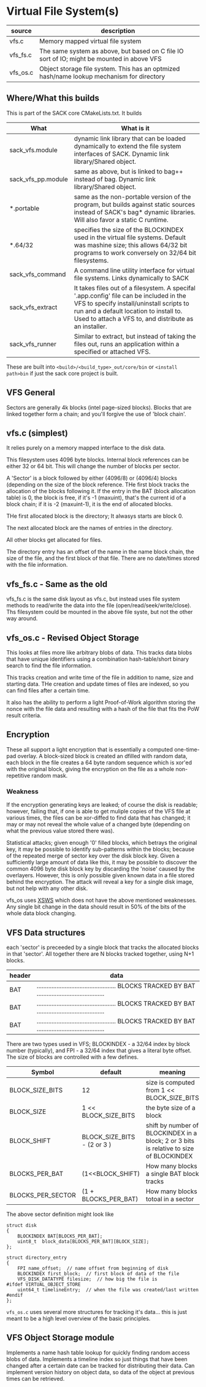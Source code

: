 # Virtual File System(s)

| source | description |
|----|----|
| vfs.c | Memory mapped virtual file system  |
| vfs_fs.c | The same system as above, but based on C file IO sort of IO; might be mounted in above VFS |
| vfs_os.c | Object storage file system.  This has an optmized hash/name lookup mechanism for directory |

## Where/What this builds

This is part of the SACK core CMakeLists.txt.  It builds

|What| What is it|
|----|----|
| sack_vfs.module | dynamic link library that can be loaded dynamically to extend the file system interfaces of SACK. Dynamic link library/Shared object. |
| sack_vfs_pp.module | same as above, but is linked to bag++ instead of bag.  Dynamic link library/Shared object.  |
| \*.portable | same as the non-portable version of the program, but builds against static sources instead of SACK's bag\* dynamic libraries.  Will also favor a static C runtime. |
| \*.64/32 | specifies the size of the BLOCKINDEX used in the virtual file systems.  Default was mashine size; this allows 64/32 bit programs to work conversely on 32/64 bit filesystems. |
| sack_vfs_command | A command line utility interface for virtual file systems.  Links dynamically to SACK |
| sack_vfs_extract | It takes files out of a filesystem.  A specifal '.app.config' file can be included in the VFS to specify install/uninstall scripts to run and a default location to install to.  Used to attach a VFS to, and distribute as an installer. |
| sack_vfs_runner | Similar to extract, but instead of taking the files out, runs an application within a specified or attached VFS. |

These are built into `<build>/<build_type>_out/core/bin`  or `<install path>bin` if just the sack core project is built.

## VFS General

Sectors are generally 4k blocks (intel page-sized blocks).  Blocks that are linked together form a chain;
and you'll forgive the use of 'block chain'.

## vfs.c (simplest)

It relies purely on a memory mapped interface to the disk data.

This filesystem uses 4096 byte blocks.  Internal block references can be either 32 or 64 bit.   This 
will change the number of blocks per sector.

A 'Sector' is a block followed by either (4096/8) or (4096/4) blocks (depending on the size of the 
block reference.  THe first block tracks the allocation of the blocks following it.  If the entry in 
the BAT (block allocation table) is 0, the block is free, if it's -1 (maxuint), that's the current id of a 
block chain; if it is -2 (maxuint-1), it is the end of allocated blocks.

THe first allocated block is the directory;  It alwasys starts are block 0.

The next allocated block are the names of entries in the directory.

All other blocks get allocated for files.

The directory entry has an offset of the name in the name block chain, the size of the file, and the first
block of that file.  There are no date/times stored with the file information.

## vfs_fs.c - Same as the old

vfs_fs.c is the same disk layout as vfs.c, but instead uses file system methods to read/write the data into
the file (open/read/seek/write/close).  Ths filesystem could be mounted in the above file syste, but 
not the other way around.

## vfs_os.c - Revised Object Storage

This looks at files more like arbitrary blobs of data.  This tracks data blobs that have unique identifiers
using a combination hash-table/short binary search to find the file information.  

This tracks creation and write time of the file in addition to name, size and starting data.  THe creation
and update times of files are indexed, so you can find files after a certain time.

It also has the ability to perform a light Proof-of-Work algorithm storing the nonce with the file data and
resulting with a hash of the file that fits the PoW result criteria.

## Encryption

These all support a light encryption that is essentially a computed one-time-pad overlay.  A block-sized block
is created an dfilled with random data, each block in the file creates a 64 byte random sequence which is 
xor'ed with the original block, giving the encryption on the file as a whole non-repetitive random mask.

### Weakness

If the encryption generating keys are leaked; of course the disk is readable; however, failing that, if
one is able to get muliple copies of the VFS file at various times, the files can be xor-diffed to find
data that has changed; it may or may not reveal the whole value of a changed byte (depending on what the
previous value stored there was).

Statistical attacks; given enough '0' filled blocks, which betrays the original key, it may be possible
to identify sub-patterns within the blocks; because of the repeated merge of sector key over the disk block
key.  Given a sufficiently large amount of data like this, it may be possible to discover the common 4096
byte disk block key by discarding the 'noise' caused by the overlayers.  However, this is only possible
given known data in a file stored behind the encryption.  The attack will reveal a key for a single disk
image, but not help with any other disk.

vfs_os uses [XSWS](https://github.com/d3x0r/SACK/blob/master/src/salty_random_generator/SRG_XSWS_Encryption.md) which
does not have the above mentioned weaknesses.  Any single bit change in the data should result in 50% of the bits
of the whole data block changing.

## VFS Data structures

each 'sector' is preceeded by a single block that tracks the allocated blocks in that 'sector'.  All together
there are N blocks tracked together, using N+1 blocks.

| header  |  data |
|--|--|
|BAT| ................................................ BLOCKS TRACKED BY BAT ......................................... |
|BAT| ................................................ BLOCKS TRACKED BY BAT ......................................... |
|BAT| ................................................ BLOCKS TRACKED BY BAT ......................................... |

There are two types used in VFS; BLOCKINDEX - a 32/64 index by block number (typically), and FPI - a 32/64 index that
gives a literal byte offset.  The size of blocks are controlled with a few defines.


| Symbol | default | meaning |
|---|----|----|
| BLOCK_SIZE_BITS | 12  | size is computed from 1 << BLOCK_SIZE_BITS |
| BLOCK_SIZE | 1 << BLOCK_SIZE_BITS | the byte size of a block |
| BLOCK_SHIFT | BLOCK_SIZE_BITS - (2 or 3 ) | shift by number of BLOCKINDEX in a block;  2 or 3 bits is relative to size of BLOCKINDEX |
| BLOCKS_PER_BAT | (1<<BLOCK_SHIFT) |  How many blocks a single BAT block tracks |
| BLOCKS_PER_SECTOR | (1 + BLOCKS_PER_BAT) | How many blocks totoal in a sector |



The above sector definition might look like

```
struct disk
{
	BLOCKINDEX BAT[BLOCKS_PER_BAT];
	uint8_t  block_data[BLOCKS_PER_BAT][BLOCK_SIZE];
};
```


```
struct directory_entry
{
	FPI name_offset;  // name offset from beginning of disk
	BLOCKINDEX first_block;  // first block of data of the file
	VFS_DISK_DATATYPE filesize;  // how big the file is
#ifdef VIRTUAL_OBJECT_STORE
	uint64_t timelineEntry;  // when the file was created/last written
#endif
};
```

`vfs_os.c` uses several more structures for tracking it's data... this is just meant to be a high level overview of the
basic principles.


## VFS Object Storage module

Implements a name hash table lookup for quickly finding random access blobs of data.
Implements a timeline index so just things that have been changed after a certain date can be tracked for distributing their data.
Can implement version history on object data, so data of the object at previous times can be retrieved.